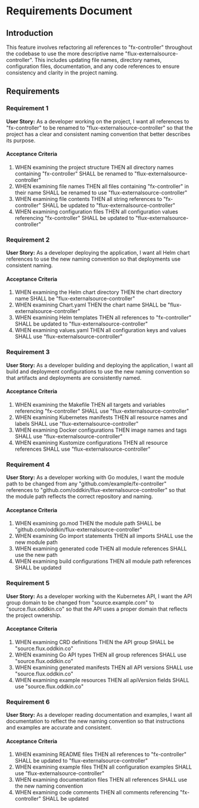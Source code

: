 # Requirements Document

## Introduction

This feature involves refactoring all references to "fx-controller" throughout the codebase to use the more descriptive name "flux-externalsource-controller". This includes updating file names, directory names, configuration files, documentation, and any code references to ensure consistency and clarity in the project naming.

## Requirements

### Requirement 1

**User Story:** As a developer working on the project, I want all references to "fx-controller" to be renamed to "flux-externalsource-controller" so that the project has a clear and consistent naming convention that better describes its purpose.

#### Acceptance Criteria

1. WHEN examining the project structure THEN all directory names containing "fx-controller" SHALL be renamed to "flux-externalsource-controller"
2. WHEN examining file names THEN all files containing "fx-controller" in their name SHALL be renamed to use "flux-externalsource-controller"
3. WHEN examining file contents THEN all string references to "fx-controller" SHALL be updated to "flux-externalsource-controller"
4. WHEN examining configuration files THEN all configuration values referencing "fx-controller" SHALL be updated to "flux-externalsource-controller"

### Requirement 2

**User Story:** As a developer deploying the application, I want all Helm chart references to use the new naming convention so that deployments use consistent naming.

#### Acceptance Criteria

1. WHEN examining the Helm chart directory THEN the chart directory name SHALL be "flux-externalsource-controller"
2. WHEN examining Chart.yaml THEN the chart name SHALL be "flux-externalsource-controller"
3. WHEN examining Helm templates THEN all references to "fx-controller" SHALL be updated to "flux-externalsource-controller"
4. WHEN examining values.yaml THEN all configuration keys and values SHALL use "flux-externalsource-controller"

### Requirement 3

**User Story:** As a developer building and deploying the application, I want all build and deployment configurations to use the new naming convention so that artifacts and deployments are consistently named.

#### Acceptance Criteria

1. WHEN examining the Makefile THEN all targets and variables referencing "fx-controller" SHALL use "flux-externalsource-controller"
2. WHEN examining Kubernetes manifests THEN all resource names and labels SHALL use "flux-externalsource-controller"
3. WHEN examining Docker configurations THEN image names and tags SHALL use "flux-externalsource-controller"
4. WHEN examining Kustomize configurations THEN all resource references SHALL use "flux-externalsource-controller"

### Requirement 4

**User Story:** As a developer working with Go modules, I want the module path to be changed from any "github.com/example/fx-controller" references to "github.com/oddkin/flux-externalsource-controller" so that the module path reflects the correct repository and naming.

#### Acceptance Criteria

1. WHEN examining go.mod THEN the module path SHALL be "github.com/oddkin/flux-externalsource-controller"
2. WHEN examining Go import statements THEN all imports SHALL use the new module path
3. WHEN examining generated code THEN all module references SHALL use the new path
4. WHEN examining build configurations THEN all module path references SHALL be updated

### Requirement 5

**User Story:** As a developer working with the Kubernetes API, I want the API group domain to be changed from "source.example.com" to "source.flux.oddkin.co" so that the API uses a proper domain that reflects the project ownership.

#### Acceptance Criteria

1. WHEN examining CRD definitions THEN the API group SHALL be "source.flux.oddkin.co"
2. WHEN examining Go API types THEN all group references SHALL use "source.flux.oddkin.co"
3. WHEN examining generated manifests THEN all API versions SHALL use "source.flux.oddkin.co"
4. WHEN examining example resources THEN all apiVersion fields SHALL use "source.flux.oddkin.co"

### Requirement 6

**User Story:** As a developer reading documentation and examples, I want all documentation to reflect the new naming convention so that instructions and examples are accurate and consistent.

#### Acceptance Criteria

1. WHEN examining README files THEN all references to "fx-controller" SHALL be updated to "flux-externalsource-controller"
2. WHEN examining example files THEN all configuration examples SHALL use "flux-externalsource-controller"
3. WHEN examining documentation files THEN all references SHALL use the new naming convention
4. WHEN examining code comments THEN all comments referencing "fx-controller" SHALL be updated